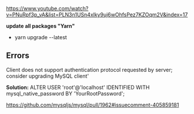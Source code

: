 https://www.youtube.com/watch?v=PNuRpf3p_vA&list=PLN3n1USn4xlky9uj6wOhfsPez7KZOqm2V&index=17

**update all packages "Yarn"**
- yarn upgrade --latest

## Errors

Client does not support authentication protocol requested by server; consider upgrading MySQL client'

**Solution:** ALTER USER 'root'@'localhost' IDENTIFIED WITH mysql_native_password BY 'YourRootPassword';

https://github.com/mysqljs/mysql/pull/1962#issuecomment-405859181
